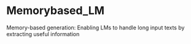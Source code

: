 # Memorybased_LM
Memory-based generation: Enabling LMs to handle long input texts by extracting useful information
